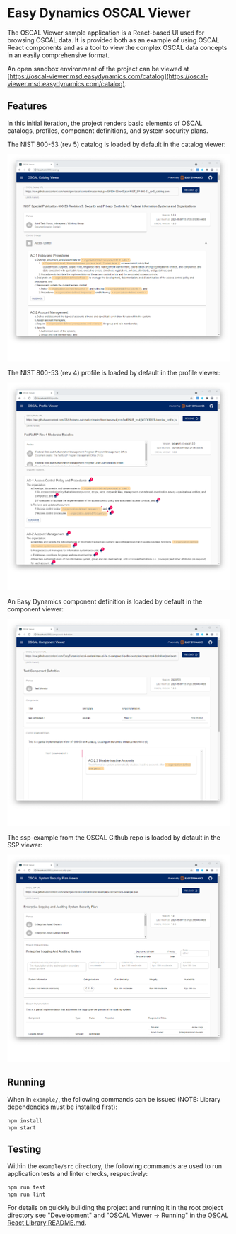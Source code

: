 # Easy Dynamics OSCAL Viewer

The OSCAL Viewer sample application is a React-based UI used for browsing OSCAL data. It is provided both as an
example of using OSCAL React components and as a tool to view the complex OSCAL data concepts in an easily
comprehensive format.

An open sandbox environment of the project can be viewed at
[https://oscal-viewer.msd.easydynamics.com/catalog](https://oscal-viewer.msd.easydynamics.com/catalog).

## Features

In this initial iteration, the project renders basic elements of OSCAL catalogs, profiles, component
definitions, and system security plans.

The NIST 800-53 (rev 5) catalog is loaded by default in the catalog viewer:

![OSCSAL Catalog Viewer Screenshot](docs/resources/catalog-viewer-screenshot.png)

The NIST 800-53 (rev 4) profile is loaded by default in the profile viewer:

![OSCSAL Profile Viewer Screenshot](docs/resources/profile-viewer-screenshot.png)

An Easy Dynamics component definition is loaded by default in the component viewer:

![OSCSAL Component Viewer Screenshot](docs/resources/component-viewer-screenshot.png)

The ssp-example from the OSCAL Github repo is loaded by default in the SSP viewer:

![OSCSAL SSP Viewer Screenshot](docs/resources/ssp-viewer-screenshot.png)

## Running

When in `example/`, the following commands can be issued (NOTE: Library dependencies must be installed first):

```text
npm install
npm start
```

## Testing

Within the `example/src` directory, the following commands are used to run application tests and linter checks,
respectively:

```text
npm run test
npm run lint
```

For details on quickly building the project and running it in the root project directory see "Development" and
"OSCAL Viewer → Running" in the [OSCAL React Library README.md](../README.md).
